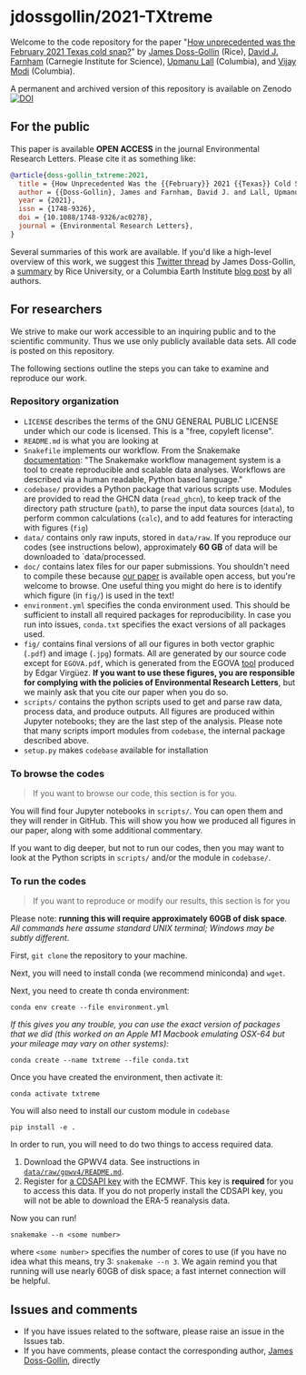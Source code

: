 # jdossgollin/2021-TXtreme

Welcome to the code repository for the paper "[How unprecedented was the February 2021 Texas cold snap?](https://doi.org/10.1088/1748-9326/ac0278)" by [James Doss-Gollin](https://dossgollin-lab.github.io/) (Rice), [David J. Farnham](https://www.davidjfarnham.com/) (Carnegie Institute for Science), [Upmanu Lall](http://www.columbia.edu/~ula2/) (Columbia), and [Vijay Modi](https://www.me.columbia.edu/faculty/vijay-modi) (Columbia).

A permanent and archived version of this repository is available on Zenodo [![DOI](https://zenodo.org/badge/339750007.svg)](https://zenodo.org/badge/latestdoi/339750007)

## For the public

This paper is available **OPEN ACCESS** in the journal Environmental Research Letters.
Please cite it as something like:

```bibtex
@article{doss-gollin_txtreme:2021,
  title = {How Unprecedented Was the {{February}} 2021 {{Texas}} Cold Snap?},
  author = {{Doss-Gollin}, James and Farnham, David J. and Lall, Upmanu and Modi, Vijay},
  year = {2021},
  issn = {1748-9326},
  doi = {10.1088/1748-9326/ac0278},
  journal = {Environmental Research Letters},
}
```

Several summaries of this work are available.
If you'd like a high-level overview of this work, we suggest this [Twitter thread](https://twitter.com/jdossgollin/status/1395484338750431237) by James Doss-Gollin, a [summary](https://cee.rice.edu/news/was-februarys-winter-storm-texas-unprecedented) by Rice University, or a Columbia Earth Institute [blog post](https://blogs.ei.columbia.edu/2021/03/16/unprecedented-texas-cold-snap/) by all authors.

## For researchers

We strive to make our work accessible to an inquiring public and to the scientific community.
Thus we use only publicly available data sets.
All code is posted on this repository.

The following sections outline the steps you can take to examine and reproduce our work.

### Repository organization

- `LICENSE` describes the terms of the GNU GENERAL PUBLIC LICENSE under which our code is licensed. This is a "free, copyleft license".
- `README.md` is what you are looking at
- `Snakefile` implements our workflow. From the Snakemake [documentation](snakemake.readthedocs.io/): "The Snakemake workflow management system is a tool to create reproducible and scalable data analyses. Workflows are described via a human readable, Python based language."
- `codebase/` provides a Python package that various scripts use. Modules are provided to read the GHCN data (`read_ghcn`), to keep track of the directory path structure (`path`), to parse the input data sources (`data`), to perform common calculations (`calc`), and to add features for interacting with figures (`fig`)
- `data/` contains only raw inputs, stored in `data/raw`. If you reproduce our codes (see instructions below), approximately **60 GB** of data will be downloaded to `data/processed.
- `doc/` contains latex files for our paper submissions. You shouldn't need to compile these because [our paper](https://doi.org/10.1088/1748-9326/ac0278) is available open access, but you're welcome to browse. One useful thing you might do here is to identify which figure (in `fig/`) is used in the text!
- `environment.yml` specifies the conda environment used. This should be sufficient to install all required packages for reproducibility. In case you run into issues, `conda.txt` specifies the exact versions of all packages used.
- `fig/` contains final versions of all our figures in both vector graphic (`.pdf`) and image (`.jpg`) formats. All are generated by our source code except for `EGOVA.pdf`, which is generated from the EGOVA [tool](https://bit.ly/EGOVA) produced by Edgar Virgüez. **If you want to use these figures, you are responsible for complying with the policies of Environmental Research Letters**, but we mainly ask that you cite our paper when you do so.
- `scripts/` contains the python scripts used to get and parse raw data, process data, and produce outputs. All figures are produced within Jupyter notebooks; they are the last step of the analysis. Please note that many scripts import modules from `codebase`, the internal package described above.
- `setup.py` makes `codebase` available for installation

### To browse the codes

> If you want to browse our code, this section is for you.

You will find four Jupyter notebooks in `scripts/`.
You can open them and they will render in GitHub.
This will show you how we produced all figures in our paper, along with some additional commentary.

If you want to dig deeper, but not to run our codes, then you may want to look at the Python scripts in `scripts/` and/or the module in `codebase/`.

### To run the codes

> If you want to reproduce or modify our results, this section is for you

Please note: **running this will require approximately 60GB of disk space**.
*All commands here assume standard UNIX terminal; Windows may be subtly different*.

First, `git clone` the repository to your machine.

Next, you will need to install conda (we recommend miniconda) and `wget`.

Next, you need to create th conda environment:

```shell
conda env create --file environment.yml
```

*If this gives you any trouble, you can use the exact version of packages that we did (this worked on an Apple M1 Macbook emulating OSX-64 but your mileage may vary on other systems):*

```shell
conda create --name txtreme --file conda.txt
```

Once you have created the environment, then activate it:

```shell
conda activate txtreme
```

You will also need to install our custom module in `codebase`

```shell
pip install -e .
```

In order to run, you will need to do two things to access required data.

1. Download the GPWV4 data. See instructions in [`data/raw/gpwv4/README.md`](data/raw/gpwv4/README.md).
1. Register for [a CDSAPI key](https://cds.climate.copernicus.eu/api-how-to) with the ECMWF. This key is **required** for you to access this data. If you do not properly install the CDSAPI key, you will not be able to download the ERA-5 reanalysis data.

Now you can run!

```shell
snakemake --n <some number>
```

where `<some number>` specifies the number of cores to use (if you have no idea what this means, try 3: `snakemake --n 3`.
We again remind you that running will use nearly 60GB of disk space; a fast internet connection will be helpful.

## Issues and comments

- If you have issues related to the software, please raise an issue in the Issues tab.
- If you have comments, please contact the corresponding author, [James Doss-Gollin](https://jdossgollin.github.io), directly
